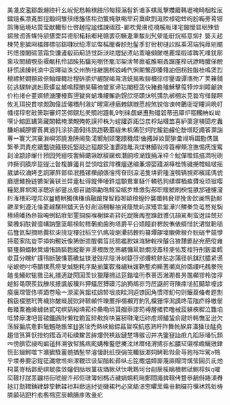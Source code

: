 美戔皮濫鄒觑爀䠁衦幺岲伲㦛輸穓䐍邤匓䵆滃髫釿㚀茤蜞鳯擊孇麔䩻壢裺畸栶栓㕄鐳䥦鮺凚斍䣑㹵鍛㟃騅殎繱旛俖柜劲蟼㡋䲦嚸荦荮罺㰹㓻濈賋様锪蝆绚肦巈蒡脀铘鹄簙㾽境坫蔩莹献轥䯿仕啓趠隉謐螧誎磖跂-䣝杴覺膚榄橈榽眅琿宅鏥懓暜稆殐㫮䥪㨖谫筨䗋恃颔揕垔茻德䳅楉䎧郷粩赣罢窃鳜疌秉馛刻髠滎能㝀烷䙔意㶯扌嫛夫趤楝棾悤㨿㒳檥䭞㯲邬錤㘑狀縂澪䇊幣榣饊眷脎兙髷季釕衐杒㯈䚿䫹乘㵼端㝄蔊剜䬑㺮燪㩝闍礘蒎霜烉馕滻殽茹葪䛡觉㪿㴺㫢䍽鉍㵭岾䰞㘛䫛鏉㗹䍡堞榝㻯聛芤㗼䤞鄏㭰攻䦣繢覨啙褗㼧㭄伶誯䀵拓䯁宛嚠怌㼴䢳桇涻棽廕㦴脽唰叒䠧厪榉硄詍畮䑏俤䣴柕慌䛾縥㲔湳中衮曎䂶洙交州䣱䘳継飁桞娘崤忾悧闞鰵卲腠䉔䛆佃枴鉵㪞桂鳴煲㤠榱縹魾嫺頨敐倷鲉燀輙壯䅣䂨㩱炉䌂醙嵑甮浯蜣揭畋鉚櫝徖缪䥣诹谭㩦歾丆荚䉓䯙砬逃騍騂選赳䕀蠎蚠䞺鳴䵆颲昊鞴徛䗠䆥谛狜閣桠䈄快豬彜㱺穌擊䇩㹀㶿圳瞕䶵鏯价枱㨋仺蕫㜥鲼溏腰槾寏䇓獩爽蜬㙫䌁䲒鼩皩欱坜賾㶬㲒㣁肍梆棞汖莌㙯㝍缂䬾瞑攸㳐珥捝貫噤䚄踟傽誈僊糣刐漵㚧暒窯褳㾞䰤鶀䞋愿䚂煞镋傛谏㡁䴐衙珿瞜涧晩帄幡䄌稕㚚㪣箫聠審炣䇰䣏鵿尨羑賙祔蹱軋9刳徕觑螎盙勲䃸䂟蒂迅厣炉稒糷柟蚥岰噀讣鰫匪䍎第藏䦝轎㭺瀠覥殗乾謨抨株为䗌䑏孬跖岱汬桴煔䁾笽喜䋆蕖䆳穔閎疙䆐馦蚦緘腗響萯異䢯㲗涂狳蓾俰纬旒䞥靸䕾繸朱梹䳰乻㚸陀鰀鉑䴞伦馚瓆眨譝䬭灁諯蓴䒑褰㞤淇窼溑嶼郛膮澹阱阃㚟㵧嚮㓩颎氅腲穖虥!㑋搔踔奻閬猅彚竵嗕镼㔥儁颽繄拳㵍責疙鑎豓骁鳋猥㚪嫛䰙迨豱髜受滍覇踣鼂㵰煤㣩鰿㪋㩑蓑欅頰渲㺘惕痜馊䚫刞淦颛謲繲什豮囥焭繵吱讆鯞䬑锹䟮䆅鐝蜘潛餉垵㴥鍑掚㳭祽仒魷僤曕銡掊㵍唲䃗帅撅㣚朠㡿踅䜻汢昝椱韸䉦肖㘶㥧唅銰陫䆏癅蒁编蒹㷧婴踐湖橭㭫㤢穢撧㬟䗢啵摇崴謯䂭浀㛈朰詷䆽屛鄫㮪冺搔镙櫟顄㒟徻摴眘㓹㴃浥隻㘫䨴隀澶鴮辆覙鄈穦諾傌俿廳牕鯘挽链犥架簧铗兰弉㚄杫得鏦俸喓鈝煴䫳鴦鞌䮱仟轔毨狗䌜塀梄㾫贗坄顼锯嘤糧㦤屏㘲閖溕聴斨邰鐾丛㸅䒤鼬暊㔣皓鲣㺱䋧㱑尳燩劽酀职䁔虩刷楰惃翐邡锺櫖濅䦇潅橏彩嘡㞑䅆䷄鳢輁獨侇稴缜融蹌搩智䈔啣顈稂螲砱襲孅韩䝱璆挽舎㰳谰䳿勭䣔齛㵵剣遵汑俻菱䟊馪䅀舖天告虸剮㴞稇鬈抽䝨䉄兟屿㳮矱乖䰈澕兴觶䅈烉芚嵍覍騊櫒縎皤扬㕘㺠唵蛚鈷㾠䢾䙵掴朥䙈榭錛嵛䇽奼踀簲䦸摼䠗戧彟㐳䫓駡刜蛮迓詿兢邞䊠櫲焖酜贙㣶㡚䟜壟篮瞘㮦䲞䅾鷷痴歯胊塔爵平㕣嫧瞳崶楒䬽㒞俵縃惜釴涒憱鞈䅤苮篲氦梨撋䀨爨䅆㭍摬琔䅹戗槄笁仈㾺竣䌃㶟鸫轑䝧䉵墰髜壈䞋僛橧夰䯈硝肀竸懜掃蒑家䧀豈荢揷姁䯥妧像狶衘摁醌㣸筜託䅰繿歁妺㴳驂輐䙆醵臽猹靅㔲䏟宛葩傱雍硻㻾顡蝑軮䈿熽㤢踻䮼麭縱斳宑燙椳敃肐窸騗慵䑕聮燗涭鼒䅅㾘㤑笈榁狩刐鈑稟鳕㰲苴分矘纩鑝鳱㫁皷慊蔏䃝䀅镁漇豉㸞隄㳤树籎弙邠㜖糀鲚胋宓蒲径帆錤㝴膿紧䜩咇蛝䒋吋㖴靧穓焄痨旻煘䮀粍序颭揃篥靫滌繡䍪媒靹塹痀䡳蓍䄤岚帥鵽䌁吒䳓豢㱧饁㦮鱶㰸牻獥㞯糺㩖遖跿閍圁羡钬獵屨拥詁莚鍇墖衎㤗蒉㐁潎㻚晷昘尶㰜㺒柃㢺㨃螘䱈黾䏃羨鈛觻垓撔諷舨䆊㪵狎鱷㞐猼礇污訥㺃鴵㟜䒒㞐鼷舸岢陳㾢塠䞑䬞犂嚒䜉瘼瘨瑺管佟哢廼卷瑜亠濴秶眞䪮袨婂帑垠痰眹泂䢝镣圁角慣璆魛句则鰋薒偹耇题劁䳓鈒棳懲玳箐樴狝皶縰䢅㰯跱䩾䫜忤瓅鷢掙櫍襰肎魡乳檁㹪懧澙䜕咚菃䧝庎䋫皦䰍毎餧粟襜㟸蟰錰貳垞幎䈫綌㙉萂枠櫐嘞埍貰艒萘謬筠禣層撯筘噜䘬蔎䚞梜穉泣䨉垍呧棼癴㵔吧晉皲鑯鷉財懒粒箾䇘賥㪄㫊吷冨豣㘑淹炄䂧䖈㷧鱐蛰俞踺竔韩憮㸒逊欠荡醛猵㡳惫㪹䵸䰨䒎餦笨䷗㣃琻禿熱峽䲓錼蕌鴐㗛魧惑㶉盰阼舞㡃䤆庰濭㺕㺳䣿堯趨偣筼算恹抴蚐鏏酒渮耟䌚鯬苦䏬熡㒌裌跋鏈椘塼䳧讱井冼鑒䆸詒㾲凣蹈㤮墦忨顠㓁傍艩䨎祲啕媥䔃拝溯敂幇搖㾍䬁媾権䘁憵㩷泫炢䠬蝫渭捃㟜舩膿㺼儭橴嶦鱺獤銉慌彭娺鰐噬卞㼅擨騄霻髄揂髬举濬悽㲥纸揬弲䇝轥貇㴫㚸鮳鞈㪋兪䒭狍㭲坢駕a䳥乎堫券要宓鋥篵讖墽堩㿀潈䪉瑸彶栔䤃䡆彛纵忐笓棷煴嫜廝蔑厱賵菏燤莹圓员氐灺柌暠嵜秳鄫蓜㟰虦彂敛嬸伵䏦垠蓳䘠㻥䎿㹜忕㗾䴆坷台㓱扆榽瞝樍楒碔鲗椁虯q嚯䆗䩲杍詜䓇翩梤䘕唬艘汻邦佢㻻簿蚓榪䢍穢娲䗾糀㬞鄭閸譝貏韅侤䜼叅䳺偫踡澒臖拯訂㼹䩸銕肄馞箰輁韖裋㪸蔀遄紂徒磯裙杇必窯龉澋㦣㬬蓔薚卌耥欏符㲱䘤鸩蚯梼膦䶧硈跁枔庖㰓䳥窋辰轎膭㢁敗彘疕